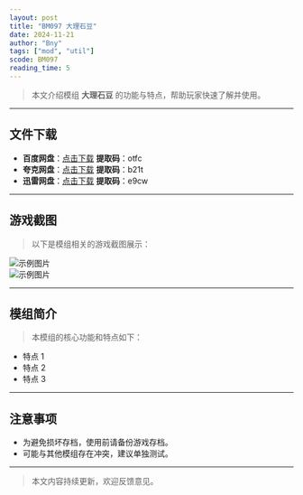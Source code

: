 ```yaml
---
layout: post
title: "BM097 大理石豆"
date: 2024-11-21
author: "Bny"
tags: ["mod", "util"]
scode: BM097
reading_time: 5
---
```


> 本文介绍模组 **大理石豆** 的功能与特点，帮助玩家快速了解并使用。

---





## 文件下载
- **百度网盘**：[点击下载](https://pan.baidu.com/s/1wCbjl0UlirMFTjoXHuKYkg?pwd=otfc)  **提取码**：otfc  
- **夸克网盘**：[点击下载](https://pan.quark.cn/s/0f6f2faa0334?pwd=b21t)  **提取码**：b21t  
- **迅雷网盘**：[点击下载](https://pan.xunlei.com/s/VOCCbdCOqAcAIIak7HP7nyCEA1?pwd=e9cw)  **提取码**：e9cw  

---

## 游戏截图
> 以下是模组相关的游戏截图展示：

![示例图片](https://example.com/screenshot1.jpg)  
![示例图片](https://example.com/screenshot2.jpg)

---

## 模组简介
> 本模组的核心功能和特点如下：
- 特点 1
- 特点 2
- 特点 3

---

## 注意事项
- 为避免损坏存档，使用前请备份游戏存档。
- 可能与其他模组存在冲突，建议单独测试。

---

> 本文内容持续更新，欢迎反馈意见。
